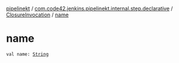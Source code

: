 [pipelinekt](../../index.md) / [com.code42.jenkins.pipelinekt.internal.step.declarative](../index.md) / [ClosureInvocation](index.md) / [name](./name.md)

# name

`val name: `[`String`](https://kotlinlang.org/api/latest/jvm/stdlib/kotlin/-string/index.html)